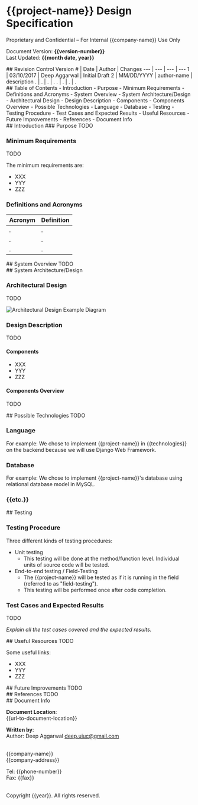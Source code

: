# {{project-name}} Design Specification

Proprietary and Confidential – For Internal {{company-name}} Use Only

Document Version: **{{version-number}}**<br>
Last Updated: **{{month date, year}}**<br>

<div style="page-break-after: always;"></div>
## Revision Control
Version # | Date | Author | Changes
--- | --- | --- | ---
1 | 03/10/2017 | Deep Aggarwal | Initial Draft
2 | MM/DD/YYYY | author-name | description
. | . | . | .
. | . | . | .


<div style="page-break-after: always;"></div>
## Table of Contents
- Introduction
    - Purpose
    - Minimum Requirements
    - Definitions and Acronyms
- System Overview
- System Architecture/Design
    - Architectural Design
    - Design Description
        - Components
        - Components Overview
- Possible Technologies
    - Language
    - Database
- Testing
    - Testing Procedure
    - Test Cases and Expected Results
- Useful Resources
- Future Improvements
- References
- Document Info


<div style="page-break-after: always;"></div>
## Introduction
### Purpose
TODO

### Minimum Requirements
TODO

The minimum requirements are:

- XXX
- YYY
- ZZZ


### Definitions and Acronyms
Acronym | Definition
--- | ---
. | .
. | .
. | .

<div style="page-break-after: always;"></div>
## System Overview
TODO

<div style="page-break-after: always;"></div>
## System Architecture/Design

### Architectural Design
TODO

![Architectural Design Example Diagram](resources/images/archDesign.png)

### Design Description
TODO

#### Components
- XXX
- YYY
- ZZZ

#### Components Overview
TODO

<div style="page-break-after: always;"></div>
## Possible Technologies
TODO

### Language
For example: We chose to implement {{project-name}} in {{technologies}} on the backend because we will use Django Web Framework.

### Database
For example: We chose to implement {{project-name}}'s database using relational database model in MySQL.

### {{etc.}}

<div style="page-break-after: always;"></div>
## Testing

### Testing Procedure

Three different kinds of testing procedures:

- Unit testing
	- This testing will be done at the method/function level. Individual units of source code will be tested.
- End-to-end testing / Field-Testing
    - The {{project-name}} will be tested as if it is running in the field (referred to as "field-testing").
	- This testing will be performed once after code completion.

### Test Cases and Expected Results
TODO

*Explain all the test cases covered and the expected results.*

<div style="page-break-after: always;"></div>
## Useful Resources
TODO

Some useful links:

- XXX
- YYY
- ZZZ

<div style="page-break-after: always;"></div>
## Future Improvements
TODO

<div style="page-break-after: always;"></div>
## References
TODO

<div style="page-break-after: always;"></div>
## Document Info

**Document Location**:<br>
{{url-to-document-location}}<br>

**Written by**:<br>
Author: Deep Aggarwal [deep.uiuc@gmail.com](mailto:{{deep.uiuc@gmail.com}})<br><br>


{{company-name}}<br>
{{company-address}}<br>

Tel: {{phone-number}}<br>
Fax: {{fax}}<br><br>


Copyright {{year}}. All rights reserved.
